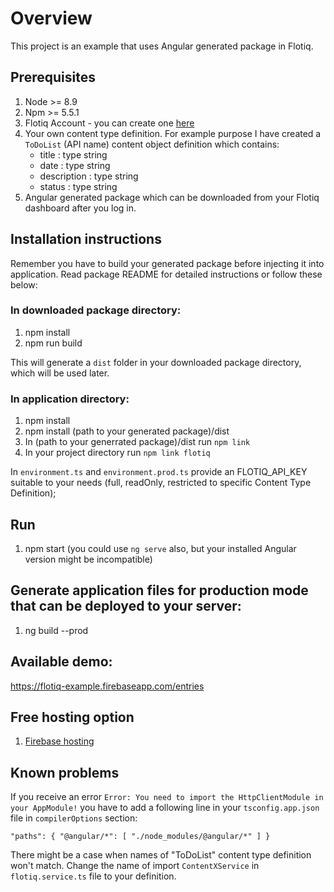 # Overview

This project is an example that uses Angular generated package in Flotiq.

## Prerequisites

1. Node >= 8.9
2. Npm >= 5.5.1
3. Flotiq Account - you can create one [here](https://editor.flotiq.com)
4. Your own content type definition. For example purpose I have created a `ToDoList` (API name) content object definition which contains:
    * title : type string
    * date : type string
    * description : type string
    * status : type string
5. Angular generated package which can be downloaded from your Flotiq dashboard after you log in.

## Installation instructions
Remember you have to build your generated package before injecting it into application. Read package README for detailed instructions or follow these below:
### In downloaded package directory:
1. npm install
2. npm run build

This will generate a `dist` folder in your downloaded package directory, which will be used later.

### In application directory:
1. npm install
2. npm install (path to your generated package)/dist
3. In (path to your generrated package)/dist run `npm link`
4. In your project directory run `npm link flotiq`



In `environment.ts` and `environment.prod.ts` provide an FLOTIQ_API_KEY suitable to your needs (full, readOnly, restricted to specific Content Type Definition);

## Run

1. npm start (you could use `ng serve` also, but your installed Angular version might be incompatible)

## Generate application files for production mode that can be deployed to your server:

1. ng build --prod

## Available demo:

https://flotiq-example.firebaseapp.com/entries

## Free hosting option

1. [Firebase hosting](https://firebase.google.com/docs/hosting)

## Known problems

If you receive an error `Error: You need to import the HttpClientModule in your AppModule!` you have to add a following line in your `tsconfig.app.json` file 
in `compilerOptions` section:

`"paths": { "@angular/*": [ "./node_modules/@angular/*" ] }`

There might be a case when names of "ToDoList" content type definition won't match. Change the name of import `ContentXService` in `flotiq.service.ts` file to your definition.